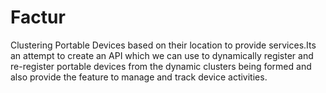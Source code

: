 Factur
======

Clustering Portable Devices based on their location to provide services.Its an attempt to create an API which we can use to dynamically register and re-register portable devices from the dynamic clusters being formed and also provide the feature to manage and track device activities.
